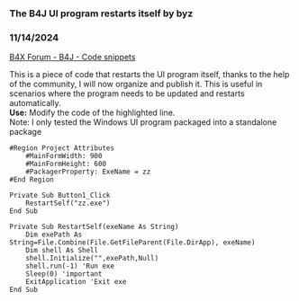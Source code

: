 ### The B4J UI program restarts itself by byz
### 11/14/2024
[B4X Forum - B4J - Code snippets](https://www.b4x.com/android/forum/threads/164128/)

This is a piece of code that restarts the UI program itself, thanks to the help of the community, I will now organize and publish it. This is useful in scenarios where the program needs to be updated and restarts automatically.  
**Use:** Modify the code of the highlighted line.  
Note: I only tested the Windows UI program packaged into a standalone package  

```B4X
#Region Project Attributes  
    #MainFormWidth: 900  
    #MainFormHeight: 600  
    #PackagerProperty: ExeName = zz  
#End Region
```

  
  

```B4X
Private Sub Button1_Click  
    RestartSelf("zz.exe")  
End Sub  
  
Private Sub RestartSelf(exeName As String)  
    Dim exePath As String=File.Combine(File.GetFileParent(File.DirApp), exeName)  
    Dim shell As Shell  
    shell.Initialize("",exePath,Null)  
    shell.run(-1) 'Run exe  
    Sleep(0) 'important  
    ExitApplication 'Exit exe  
End Sub
```